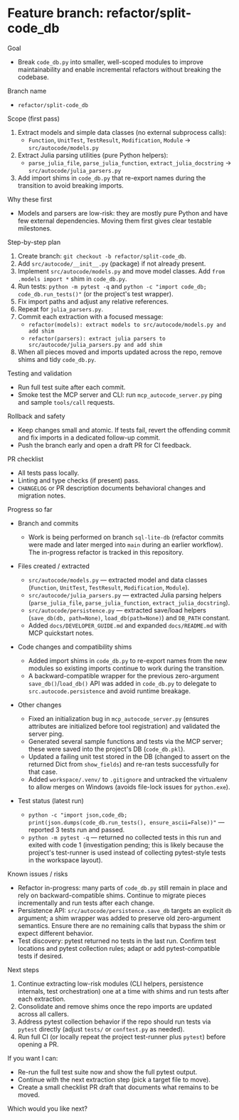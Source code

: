 # Feature branch: refactor/split-code_db

Goal

- Break `code_db.py` into smaller, well-scoped modules to improve maintainability and enable incremental refactors without breaking the codebase.

Branch name

- `refactor/split-code_db`

Scope (first pass)

1. Extract models and simple data classes (no external subprocess calls):
   - `Function`, `UnitTest`, `TestResult`, `Modification`, `Module` → `src/autocode/models.py`
2. Extract Julia parsing utilities (pure Python helpers):
   - `parse_julia_file`, `parse_julia_function`, `extract_julia_docstring` → `src/autocode/julia_parsers.py`
3. Add import shims in `code_db.py` that re-export names during the transition to avoid breaking imports.

Why these first

- Models and parsers are low-risk: they are mostly pure Python and have few external dependencies. Moving them first gives clear testable milestones.

Step-by-step plan

1. Create branch: `git checkout -b refactor/split-code_db`.
2. Add `src/autocode/__init__.py` (package) if not already present.
3. Implement `src/autocode/models.py` and move model classes. Add `from .models import *` shim in `code_db.py`.
4. Run tests: `python -m pytest -q` and `python -c "import code_db; code_db.run_tests()"` (or the project's test wrapper).
5. Fix import paths and adjust any relative references.
6. Repeat for `julia_parsers.py`.
7. Commit each extraction with a focused message:
   - `refactor(models): extract models to src/autocode/models.py and add shim`
   - `refactor(parsers): extract julia parsers to src/autocode/julia_parsers.py and add shim`
8. When all pieces moved and imports updated across the repo, remove shims and tidy `code_db.py`.

Testing and validation

- Run full test suite after each commit.
- Smoke test the MCP server and CLI: run `mcp_autocode_server.py` ping and sample `tools/call` requests.

Rollback and safety

- Keep changes small and atomic. If tests fail, revert the offending commit and fix imports in a dedicated follow-up commit.
- Push the branch early and open a draft PR for CI feedback.

PR checklist

- All tests pass locally.
- Linting and type checks (if present) pass.
- `CHANGELOG` or PR description documents behavioral changes and migration notes.

Progress so far

- Branch and commits
  - Work is being performed on branch `sql-lite-db` (refactor commits were made and later merged into `main` during an earlier workflow). The in-progress refactor is tracked in this repository.

- Files created / extracted
  - `src/autocode/models.py` — extracted model and data classes (`Function`, `UnitTest`, `TestResult`, `Modification`, `Module`).
  - `src/autocode/julia_parsers.py` — extracted Julia parsing helpers (`parse_julia_file`, `parse_julia_function`, `extract_julia_docstring`).
  - `src/autocode/persistence.py` — extracted save/load helpers (`save_db(db, path=None)`, `load_db(path=None)`) and `DB_PATH` constant.
  - Added `docs/DEVELOPER_GUIDE.md` and expanded `docs/README.md` with MCP quickstart notes.

- Code changes and compatibility shims
  - Added import shims in `code_db.py` to re-export names from the new modules so existing imports continue to work during the transition.
  - A backward-compatible wrapper for the previous zero-argument `save_db()`/`load_db()` API was added in `code_db.py` to delegate to `src.autocode.persistence` and avoid runtime breakage.

- Other changes
  - Fixed an initialization bug in `mcp_autocode_server.py` (ensures attributes are initialized before tool registration) and validated the server ping.
  - Generated several sample functions and tests via the MCP server; these were saved into the project's DB (`code_db.pkl`).
  - Updated a failing unit test stored in the DB (changed to assert on the returned Dict from `show_fields`) and re-ran tests successfully for that case.
  - Added `workspace/.venv/` to `.gitignore` and untracked the virtualenv to allow merges on Windows (avoids file-lock issues for `python.exe`).

- Test status (latest run)
  - `python -c "import json,code_db; print(json.dumps(code_db.run_tests(), ensure_ascii=False))"` — reported 3 tests run and passed.
  - `python -m pytest -q` — returned no collected tests in this run and exited with code 1 (investigation pending; this is likely because the project's test-runner is used instead of collecting pytest-style tests in the workspace layout).

Known issues / risks

- Refactor in-progress: many parts of `code_db.py` still remain in place and rely on backward-compatible shims. Continue to migrate pieces incrementally and run tests after each change.
- Persistence API: `src/autocode/persistence.save_db` targets an explicit `db` argument; a shim wrapper was added to preserve old zero-argument semantics. Ensure there are no remaining calls that bypass the shim or expect different behavior.
- Test discovery: pytest returned no tests in the last run. Confirm test locations and pytest collection rules; adapt or add pytest-compatible tests if desired.

Next steps

1. Continue extracting low-risk modules (CLI helpers, persistence internals, test orchestration) one at a time with shims and run tests after each extraction.
2. Consolidate and remove shims once the repo imports are updated across all callers.
3. Address pytest collection behavior if the repo should run tests via `pytest` directly (adjust `tests/` or `conftest.py` as needed).
4. Run full CI (or locally repeat the project test-runner plus `pytest`) before opening a PR.

If you want I can:

- Re-run the full test suite now and show the full pytest output.
- Continue with the next extraction step (pick a target file to move).
- Create a small checklist PR draft that documents what remains to be moved.

Which would you like next?

